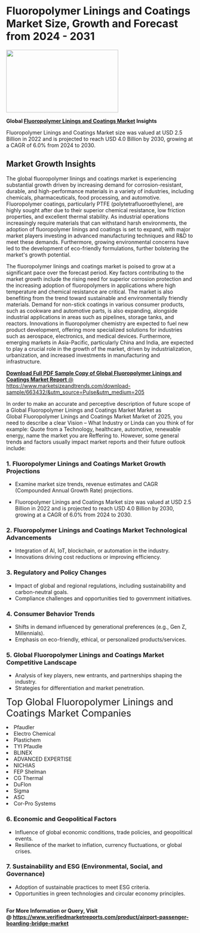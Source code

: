 <H1>Fluoropolymer Linings and Coatings Market Size, Growth and Forecast from 2024 - 2031</H1><img class="aligncenter size-medium wp-image-584254" src="https://thirdeyenews.in/wp-content/uploads/2024/09/Global-Market-Research-300x168.jpeg" alt="" width="300" height="168" /><p><strong>Global&nbsp;<a href="https://www.marketsizeandtrends.com/download-sample/663432/&amp;utm_source=Pulse&amp;utm_medium=205">Fluoropolymer Linings and Coatings Market</a> Insights</strong></p><p>Fluoropolymer Linings and Coatings Market size was valued at USD 2.5 Billion in 2022 and is projected to reach USD 4.0 Billion by 2030, growing at a CAGR of 6.0% from 2024 to 2030.</p><p><!DOCTYPE html> <html lang="en"> <head> <meta charset="UTF-8"> <meta name="viewport" content="width=device-width, initial-scale=1.0"> <title>Fluoropolymer Linings and Coatings Market Growth Insights</title> </head> <body> <h2>Market Growth Insights</h2> <p>The global fluoropolymer linings and coatings market is experiencing substantial growth driven by increasing demand for corrosion-resistant, durable, and high-performance materials in a variety of industries, including chemicals, pharmaceuticals, food processing, and automotive. Fluoropolymer coatings, particularly PTFE (polytetrafluoroethylene), are highly sought after due to their superior chemical resistance, low friction properties, and excellent thermal stability. As industrial operations increasingly require materials that can withstand harsh environments, the adoption of fluoropolymer linings and coatings is set to expand, with major market players investing in advanced manufacturing techniques and R&D to meet these demands. Furthermore, growing environmental concerns have led to the development of eco-friendly formulations, further bolstering the market's growth potential.</p> <p><a href="#"></a></p> <p>The fluoropolymer linings and coatings market is poised to grow at a significant pace over the forecast period. Key factors contributing to the market growth include the rising need for superior corrosion protection and the increasing adoption of fluoropolymers in applications where high temperature and chemical resistance are critical. The market is also benefiting from the trend toward sustainable and environmentally friendly materials. Demand for non-stick coatings in various consumer products, such as cookware and automotive parts, is also expanding, alongside industrial applications in areas such as pipelines, storage tanks, and reactors. Innovations in fluoropolymer chemistry are expected to fuel new product development, offering more specialized solutions for industries such as aerospace, electronics, and medical devices. Furthermore, emerging markets in Asia-Pacific, particularly China and India, are expected to play a crucial role in the growth of the market, driven by industrialization, urbanization, and increased investments in manufacturing and infrastructure.</p> <p><a href="#"></p><p><span class=""><strong>Download Full PDF Sample Copy of Global Fluoropolymer Linings and Coatings Market Report</strong> @ <a href="https://www.marketsizeandtrends.com/download-sample/663432/&amp;utm_source=Pulse&amp;utm_medium=205" target="_blank">https://www.marketsizeandtrends.com/download-sample/663432/&amp;utm_source=Pulse&amp;utm_medium=205</a></span></p><p>In order to make an accurate and perceptive description of future scope of a Global&nbsp;Fluoropolymer Linings and Coatings Market Market as Global&nbsp;Fluoropolymer Linings and Coatings Market Market of 2025, you need to describe a clear Vision &ndash; What Industry or Linda can you think of for example: Quote from a Technology, healthcare, automotive, renewable energy, name the market you are Reffering to. However, some general trends and factors usually impact market reports and their future outlook include:</p><h3>1.&nbsp;<strong>Fluoropolymer Linings and Coatings Market Growth Projections</strong></h3><ul><li>Examine market size trends, revenue estimates and CAGR (Compounded Annual Growth Rate) projections.</li><li><p>Fluoropolymer Linings and Coatings Market size was valued at USD 2.5 Billion in 2022 and is projected to reach USD 4.0 Billion by 2030, growing at a CAGR of 6.0% from 2024 to 2030.</p></li></ul><h3>2.&nbsp;<strong>Fluoropolymer Linings and Coatings Market Technological Advancements</strong></h3><ul><li>Integration of AI, IoT, blockchain, or automation in the industry.</li><li>Innovations driving cost reductions or improving efficiency.</li></ul><h3>3.&nbsp;<strong>Regulatory and Policy Changes</strong></h3><ul><li>Impact of global and regional regulations, including sustainability and carbon-neutral goals.</li><li>Compliance challenges and opportunities tied to government initiatives.</li></ul><h3>4.&nbsp;<strong>Consumer Behavior Trends</strong></h3><ul><li>Shifts in demand influenced by generational preferences (e.g., Gen Z, Millennials).</li><li>Emphasis on eco-friendly, ethical, or personalized products/services.</li></ul><h3>5.&nbsp;<strong>Global Fluoropolymer Linings and Coatings Market Competitive Landscape</strong></h3><ul><li>Analysis of key players, new entrants, and partnerships shaping the industry.</li><li>Strategies for differentiation and market penetration.</li></ul><p data-pm-slice="1 1 []"><span style="color: inherit; font-family: inherit; font-size: 25px;">Top Global Fluoropolymer Linings and Coatings Market Companies</span></p><div class="" data-test-id=""><p><li>Pfaudler</li><li> Electro Chemical</li><li> Plastichem</li><li> TYI Pfaudle</li><li> BLINEX</li><li> ADVANCED EXPERTISE</li><li> NICHIAS</li><li> FEP Shelman</li><li> CG Thermal</li><li> DuFlon</li><li> Sigma</li><li> ASC</li><li> Cor-Pro Systems</li></p></div><h3>6.&nbsp;<strong>Economic and Geopolitical Factors</strong></h3><ul><li>Influence of global economic conditions, trade policies, and geopolitical events.</li><li>Resilience of the market to inflation, currency fluctuations, or global crises.</li></ul><h3>7.&nbsp;<strong>Sustainability and ESG (Environmental, Social, and Governance)</strong></h3><ul><li>Adoption of sustainable practices to meet ESG criteria.</li><li>Opportunities in green technologies and circular economy principles.</li></ul><h2><strong style="font-size: 14px;">For More Information or Query, Visit @&nbsp;</strong><a style="background-color: #ffffff; font-size: 14px;" href="https://www.marketsizeandtrends.com/report/fluoropolymer-linings-and-coatings-market/" target="_blank">https://www.verifiedmarketreports.com/product/airport-passenger-boarding-bridge-market</a></h2>
